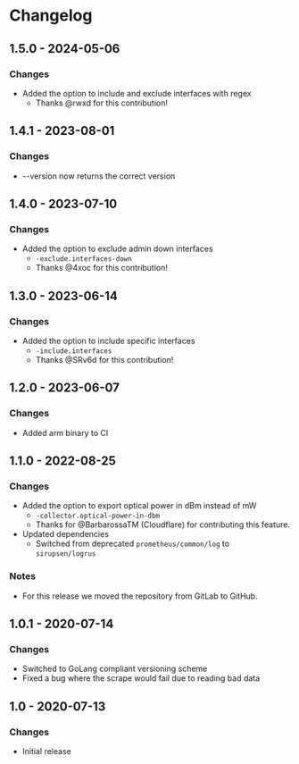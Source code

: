 # Changelog

## 1.5.0 - 2024-05-06
### Changes
* Added the option to include and exclude interfaces with regex
  * Thanks @rwxd for this contribution! 

## 1.4.1 - 2023-08-01
### Changes
* --version now returns the correct version

## 1.4.0 - 2023-07-10
### Changes
* Added the option to exclude admin down interfaces
  * `-exclude.interfaces-down`
  * Thanks @4xoc for this contribution! 

## 1.3.0 - 2023-06-14
### Changes
* Added the option to include specific interfaces
  * `-include.interfaces`
  * Thanks @SRv6d for this contribution! 

## 1.2.0 - 2023-06-07
### Changes
* Added arm binary to CI

## 1.1.0 - 2022-08-25
### Changes
* Added the option to export optical power in dBm instead of mW
  * `-collector.optical-power-in-dbm`
  * Thanks for @BarbarossaTM (Cloudflare) for contributing this feature.
* Updated dependencies
  * Switched from deprecated `prometheus/common/log` to `sirupsen/logrus`

### Notes
* For this release we moved the repository from GitLab to GitHub.

## 1.0.1 - 2020-07-14
### Changes
* Switched to GoLang compliant versioning scheme
* Fixed a bug where the scrape would fail due to reading bad data

## 1.0 -  2020-07-13
### Changes
* Initial release
